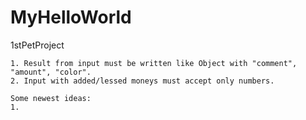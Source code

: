 # MyHelloWorld
 1stPetProject


<!-- NOTES -->
    1. Result from input must be written like Object with "comment", "amount", "color".
    2. Input with added/lessed moneys must accept only numbers.

<!-- CONCEPTS -->
    Some newest ideas:
    1. 